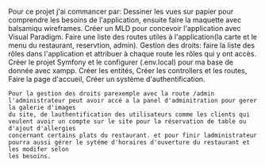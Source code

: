 Pour ce projet j'ai commancer par:
    Dessiner les vues sur papier pour comprendre les besoins de l'application, ensuite faire la maquette avec balsamiqu wireframes.
    Créer un MLD pour concevoir l'application avec Visual Paradigm.
    Faire une liste des routes utiles à l'application(la carte et le menu du restaurant, reservtion, admin).
    Gestion des droits: faire la liste des rôles dans l'application et attribuer à chaque route les rôles qui y ont accès.
    Créer le projet Symfony et le configurer (.env.local) pour ma base de donnée avec xampp.
    Créer les entités,
    Créer les controllers et les routes,
    Faire la page d'accueil,
    Créer un système d'authentification.
    
    Pour la gestion des droits parexemple avec la route /admin l'administrateur peut avoir accé a la panel d'adminitration pour gerer la galerie d'images 
    du site, de lauthentification des utilisateurs comme les clients qui veulent avoir un compte sur le site pour la réservation de table ou d'ajout d'allergies
    concernant certains plats du restaurant. et pour finir ladministrateur pourra aussi gérer le sytéme d'horaires d'ouverture du restaurant et les modifer selon
    les besoins.
